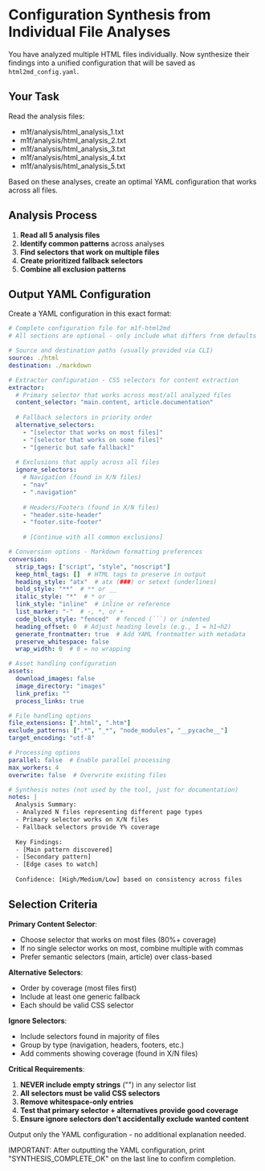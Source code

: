 # Configuration Synthesis from Individual File Analyses

You have analyzed multiple HTML files individually. Now synthesize their findings into a unified configuration that will be saved as `html2md_config.yaml`.

## Your Task

Read the analysis files:
- m1f/analysis/html_analysis_1.txt
- m1f/analysis/html_analysis_2.txt  
- m1f/analysis/html_analysis_3.txt
- m1f/analysis/html_analysis_4.txt
- m1f/analysis/html_analysis_5.txt

Based on these analyses, create an optimal YAML configuration that works across all files.

## Analysis Process

1. **Read all 5 analysis files**
2. **Identify common patterns** across analyses
3. **Find selectors that work on multiple files**
4. **Create prioritized fallback selectors**
5. **Combine all exclusion patterns**

## Output YAML Configuration

Create a YAML configuration in this exact format:

```yaml
# Complete configuration file for m1f-html2md
# All sections are optional - only include what differs from defaults

# Source and destination paths (usually provided via CLI)
source: ./html
destination: ./markdown

# Extractor configuration - CSS selectors for content extraction
extractor:
  # Primary selector that works across most/all analyzed files
  content_selector: "main.content, article.documentation"
  
  # Fallback selectors in priority order
  alternative_selectors:
    - "[selector that works on most files]"
    - "[selector that works on some files]"
    - "[generic but safe fallback]"
  
  # Exclusions that apply across all files
  ignore_selectors:
    # Navigation (found in X/N files)
    - "nav"
    - ".navigation"
    
    # Headers/Footers (found in X/N files)
    - "header.site-header"
    - "footer.site-footer"
    
    # [Continue with all common exclusions]

# Conversion options - Markdown formatting preferences
conversion:
  strip_tags: ["script", "style", "noscript"]
  keep_html_tags: []  # HTML tags to preserve in output
  heading_style: "atx"  # atx (###) or setext (underlines)
  bold_style: "**"  # ** or __
  italic_style: "*"  # * or _
  link_style: "inline"  # inline or reference
  list_marker: "-"  # -, *, or +
  code_block_style: "fenced"  # fenced (```) or indented
  heading_offset: 0  # Adjust heading levels (e.g., 1 = h1→h2)
  generate_frontmatter: true  # Add YAML frontmatter with metadata
  preserve_whitespace: false
  wrap_width: 0  # 0 = no wrapping

# Asset handling configuration
assets:
  download_images: false
  image_directory: "images"
  link_prefix: ""
  process_links: true

# File handling options
file_extensions: [".html", ".htm"]
exclude_patterns: [".*", "_*", "node_modules", "__pycache__"]
target_encoding: "utf-8"

# Processing options
parallel: false  # Enable parallel processing
max_workers: 4
overwrite: false  # Overwrite existing files

# Synthesis notes (not used by the tool, just for documentation)
notes: |
  Analysis Summary:
  - Analyzed N files representing different page types
  - Primary selector works on X/N files
  - Fallback selectors provide Y% coverage
  
  Key Findings:
  - [Main pattern discovered]
  - [Secondary pattern]
  - [Edge cases to watch]
  
  Confidence: [High/Medium/Low] based on consistency across files
```

## Selection Criteria

**Primary Content Selector**:
- Choose selector that works on most files (80%+ coverage)
- If no single selector works on most, combine multiple with commas
- Prefer semantic selectors (main, article) over class-based

**Alternative Selectors**:
- Order by coverage (most files first)
- Include at least one generic fallback
- Each should be valid CSS selector

**Ignore Selectors**:
- Include selectors found in majority of files
- Group by type (navigation, headers, footers, etc.)
- Add comments showing coverage (found in X/N files)

**Critical Requirements**:
1. **NEVER include empty strings** ("") in any selector list
2. **All selectors must be valid CSS selectors**
3. **Remove whitespace-only entries**
4. **Test that primary selector + alternatives provide good coverage**
5. **Ensure ignore selectors don't accidentally exclude wanted content**

Output only the YAML configuration - no additional explanation needed.

IMPORTANT: After outputting the YAML configuration, print "SYNTHESIS_COMPLETE_OK" on the last line to confirm completion.